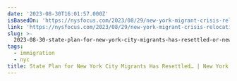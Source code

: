 ```yaml
---
date: '2023-08-30T16:01:57.000Z'
isBasedOn: 'https://nysfocus.com/2023/08/29/new-york-migrant-crisis-relocation-program'
link: 'https://nysfocus.com/2023/08/29/new-york-migrant-crisis-relocation-program'
slug: >-
  2023-08-30-state-plan-for-new-york-city-migrants-has-resettled-or-new-york-focus
tags:
  - immigration
  - nyc
title: State Plan for New York City Migrants Has Resettled… | New York Focus
---
```


